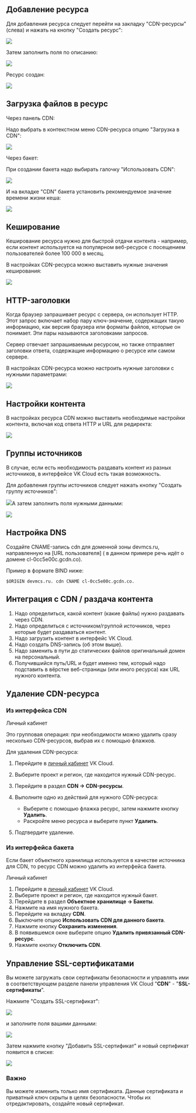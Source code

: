 ## Добавление ресурса

Для добавления ресурса следует перейти на закладку "CDN-ресурсы" (слева) и нажать на кнопку "Создать ресурс":

![](./assets/helpjuice_production-2fuploads-2fupload-2fimage-2f7055-2fdirect-2f1624619654969-1624619654969.png)

Затем заполнить поля по описанию:

![](./assets/1600280560074-1600280560074.png)

Ресурс создан:

![](./assets/1600280655123-1600280655123.png)

## Загрузка файлов в ресурс

Через панель CDN:

Надо выбрать в контекстном меню CDN-ресурса опцию "Загрузка в CDN":

![](./assets/helpjuice_production-2fuploads-2fupload-2fimage-2f7055-2fdirect-2f1624619715540-1624619715540.png)

Через бакет:

При создании бакета надо выбирать галочку "Использовать CDN":

![](./assets/1600280741676-1600280741676.png)

И на вкладке "CDN" бакета установить рекомендуемое значение времени жизни кеша:

![](./assets/1600280760673-1600280760673.png)

## Кеширование

Кеширование ресурса нужно для быстрой отдачи контента - например, если контент используется на популярном веб-ресурсе с посещением пользователей более 100 000 в месяц.

В настройках CDN-ресурса можно выставить нужные значения кеширования:

![](./assets/1600919489315-1600919489315.png)

## HTTP-заголовки

Когда браузер запрашивает ресурс с сервера, он использует HTTP. Этот запрос включает набор пару ключ-значение, содержащих такую информацию, как версия браузера или форматы файлов, которые он понимает. Эти пары называются заголовками запросов.

Сервер отвечает запрашиваемым ресурсом, но также отправляет заголовки ответа, содержащие информацию о ресурсе или самом сервере.

В настройках CDN-ресурса можно настроить нужные заголовки с нужными параметрами:

![](./assets/1600920047295-1600920047295.png)

## Настройки контента

В настройках ресурса CDN можно выставить необходимые настройки контента, включая код ответа HTTP и URL для редиректа:

![](./assets/1600920123530-1600920123530.png)

## Группы источников

В случае, если есть необходимость раздавать контент из разных источников, в интерфейсе VK Cloud есть такая возможность.

Для добавления группы источников следует нажать кнопку "Создать группу источников":

![](./assets/helpjuice_production-2fuploads-2fupload-2fimage-2f7055-2fdirect-2f1624619749871-1624619749871.png)А затем заполнить поля нужными данными:

![](./assets/1600920348314-1600920348314.png)

## Настройка DNS

Создайте CNAME-запись cdn для доменной зоны devmcs.ru, направленную на [URL пользователя] ( в данном примере речь идёт о домене cl-0cc5e00c.gcdn.co).

Пример в формате BIND ниже:

```
$ORIGIN devmcs.ru. cdn CNAME cl-0cc5e00c.gcdn.co.
```

## Интеграция с CDN / раздача контента

1.  Надо определиться, какой контент (какие файлы) нужно раздавать через CDN.
2.  Надо определиться с источником/группой источников, через которые будет раздаваться контент.
3.  Надо загрузить контент в интерфейс VK Cloud.
4.  Надо создать DNS-запись (об этом выше).
5.  Надо заменить в пути до статических файлов оригинальный домен на персональный.
6.  Получившийся путь/URL и будет именно тем, который надо подставить в вёрстке веб-страницы (или иного ресурса) как URL нужного контента.

## Удаление CDN-ресурса

### Из интерфейса CDN

<tabs>
<tablist>
<tab>Личный кабинет</tab>
</tablist>
<tabpanel>

Это групповая операция: при необходимости можно удалить сразу несколько CDN-ресурсов, выбрав их с помощью флажков.

Для удаления CDN-ресурса:

1. Перейдите в [личный кабинет](https://mcs.mail.ru/app/) VK Cloud.
1. Выберите проект и регион, где находится нужный CDN-ресурс.
1. Перейдите в раздел **CDN → CDN-ресурсы**.
1. Выполните одно из действий для нужного CDN-ресурса:

   - Выберите с помощью флажка ресурс, затем нажмите кнопку **Удалить**.
   - Раскройте меню ресурса и выберите пункт **Удалить**.

1. Подтвердите удаление.

</tabpanel>
</tabs>

### Из интерфейса бакета

Если бакет объектного хранилища используется в качестве источника для CDN, то ресурс CDN можно удалить из интерфейса бакета.

<tabs>
<tablist>
<tab>Личный кабинет</tab>
</tablist>
<tabpanel>

1. Перейдите в [личный кабинет](https://mcs.mail.ru/app/) VK Cloud.
1. Выберите проект и регион, где находится нужный бакет.
1. Перейдите в раздел **Объектное хранилище → Бакеты**.
1. Нажмите на имя нужного бакета.
1. Перейдите на вкладку **CDN**.
1. Выключите опцию **Использовать CDN для данного бакета**.
1. Нажмите кнопку **Сохранить изменения**.
1. В появившемся окне выберите опцию **Удалить привязанный CDN-ресурс**.
1. Нажмите кнопку **Отключить CDN**.

</tabpanel>
</tabs>

## Управление SSL-сертификатами

Вы можете загружать свои сертификаты безопасности и управлять ими в соответствующем разделе панели управления VK Cloud "**CDN**" - "**SSL-сертификаты**".

Нажмите "Создать SSL-сертификат":

![](./assets/helpjuice_production-2fuploads-2fupload-2fimage-2f7055-2fdirect-2f1615454620557-1615454620557.png)

и заполните поля вашими данными:

![](./assets/helpjuice_production-2fuploads-2fupload-2fimage-2f7055-2fdirect-2f1615455159290-1615455159290.png)

Затем нажмите кнопку "Добавить SSL-сертификат" и новый сертификат появится в списке:

![](./assets/helpjuice_production-2fuploads-2fupload-2fimage-2f7055-2fdirect-2f1615455652258-1615455652258.png)

### Важно

Вы можете изменить только имя сертификата. Данные сертификата и приватный ключ скрыты в целях безопасности. Чтобы их отредактировать, создайте новый сертификат.
